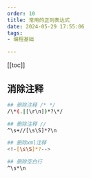 ```yaml
---
order: 10
title: 常用的正则表达式
date: 2024-05-29 17:55:06
tags:
- 编程基础

---
```


[[toc]]

## 消除注释

```bash
## 删除注释 /* */
/\*(.|[\r\n])*?\*/

## 删除注释 //
^\s+//[\s\S]*?\n

## 删除xml注释
<!-[\s\S]*?-->

## 删除空白行
^\s*\n
```

